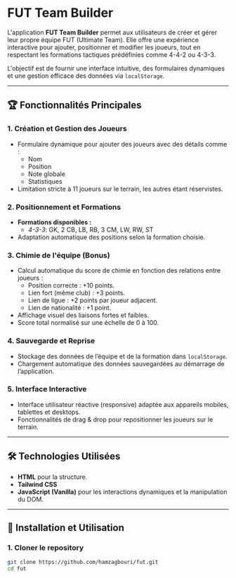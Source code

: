 # FUT Team Builder

L'application **FUT Team Builder** permet aux utilisateurs de créer et gérer leur propre équipe FUT (Ultimate Team). Elle offre une expérience interactive pour ajouter, positionner et modifier les joueurs, tout en respectant les formations tactiques prédéfinies comme 4-4-2 ou 4-3-3. 

L'objectif est de fournir une interface intuitive, des formulaires dynamiques et une gestion efficace des données via `localStorage`.

---

## 🏆 **Fonctionnalités Principales**

### 1. **Création et Gestion des Joueurs**
- Formulaire dynamique pour ajouter des joueurs avec des détails comme :
  - Nom
  - Position
  - Note globale
  - Statistiques
- Limitation stricte à 11 joueurs sur le terrain, les autres étant réservistes.

### 2. **Positionnement et Formations**
- **Formations disponibles :**
  - *4-3-3*: GK, 2 CB, LB, RB, 3 CM, LW, RW, ST
- Adaptation automatique des positions selon la formation choisie.

### 3. **Chimie de l'équipe (Bonus)**
- Calcul automatique du score de chimie en fonction des relations entre joueurs :
  - Position correcte : +10 points.
  - Lien fort (même club) : +3 points.
  - Lien de ligue : +2 points par joueur adjacent.
  - Lien de nationalité : +1 point.
- Affichage visuel des liaisons fortes et faibles.
- Score total normalisé sur une échelle de 0 à 100.

### 4. **Sauvegarde et Reprise**
- Stockage des données de l’équipe et de la formation dans `localStorage`.
- Chargement automatique des données sauvegardées au démarrage de l’application.

### 5. **Interface Interactive**
- Interface utilisateur réactive (responsive) adaptée aux appareils mobiles, tablettes et desktops.
- Fonctionnalités de drag & drop pour repositionner les joueurs sur le terrain.

---

## 🛠️ **Technologies Utilisées**
- **HTML** pour la structure.
- **Tailwind CSS**
- **JavaScript (Vanilla)** pour les interactions dynamiques et la manipulation du DOM.

---

## 🚀 **Installation et Utilisation**

### **1. Cloner le repository**
```bash
git clone https://github.com/hamzagbouri/fut.git
cd fut
